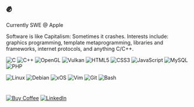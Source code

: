 # :fist:

Currently SWE @ Apple

Software is like Capitalism: Sometimes it crashes.  Interests include: graphics programming, template metaprogramming, libraries and frameworks, internet protocols, and anything C/C++.

![C](https://img.shields.io/badge/c-%2300599C.svg?style=flat-square&logo=c&logoColor=white)
![C++](https://img.shields.io/badge/c++-%2300599C.svg?style=flat-square&logo=c%2B%2B&logoColor=white)
![OpenGL](https://img.shields.io/badge/OpenGL-%23FFFFFF.svg?style=flat-square&logo=opengl)
![Vulkan](https://img.shields.io/badge/Vulkan-%23AC162C.svg?style=flat-square&logo=vulkan)
![HTML5](https://img.shields.io/badge/html-%23E34F26.svg?style=flat-square&logo=html5&logoColor=white)
![CSS3](https://img.shields.io/badge/css-%231572B6.svg?style=flat-square&logo=css3&logoColor=white)
![JavaScript](https://img.shields.io/badge/js-%23323330.svg?style=flat-square&logo=javascript&logoColor=%23F7DF1E)
![MySQL](https://img.shields.io/badge/mysql-%2300f.svg?style=flat-square&logo=mysql&logoColor=white)
![PHP](https://img.shields.io/badge/php-%23777BB4.svg?style=flat-square&logo=php&logoColor=white)

![Linux](https://img.shields.io/badge/Linux-FCC624?style=flat-square&logo=linux&logoColor=black)
![Debian](https://img.shields.io/badge/Debian-A81D33?style=flat-square&logo=debian&logoColor=white)
![xOS](https://img.shields.io/badge/iOS/macOS/watchOS-000000?style=flat-square&logo=Apple&logoColor=F0F0F0)
![Vim](https://img.shields.io/badge/VIM-%2311AB00.svg?style=flat-square&logo=vim&logoColor=white)
![Git](https://img.shields.io/badge/git-%23F05033.svg?style=flat-square&logo=git&logoColor=white)
![Bash](https://img.shields.io/badge/sh-%234EAA25.svg?style=flat-square&logo=gnometerminal&logoColor=white)

#
<a href="https://www.buymeacoffee.com/idx0" target="_blank">![Buy Coffee](https://img.shields.io/badge/Inject%20Fuel-%23FFDD00.svg?style=for-the-badge&logo=buymeacoffee&logoColor=black)</a>
<a href="https://www.linkedin.com/in/schweizercommasteve/" target="_blank">![LinkedIn](https://img.shields.io/badge/Connect-%230A66C2.svg?style=for-the-badge&logo=linkedin&logoColor=white)</a>

<!--
**idx0/idx0** is a ✨ _special_ ✨ repository because its `README.md` (this file) appears on your GitHub profile.

Here are some ideas to get you started:

- 🔭 I’m currently working on ...
- 🌱 I’m currently learning ...
- 👯 I’m looking to collaborate on ...
- 🤔 I’m looking for help with ...
- 💬 Ask me about ...
- 📫 How to reach me: ...
- 😄 Pronouns: ...
- ⚡ Fun fact: ...
-->
